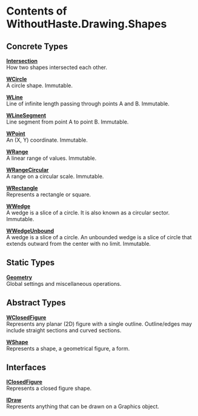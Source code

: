 # Contents of WithoutHaste.Drawing.Shapes

## Concrete Types

[**Intersection**](WithoutHaste.Drawing.Shapes.Intersection.md)  
How two shapes intersected each other.  

  
[**WCircle**](WithoutHaste.Drawing.Shapes.WCircle.md)  
A circle shape. Immutable.  

  
[**WLine**](WithoutHaste.Drawing.Shapes.WLine.md)  
Line of infinite length passing through points A and B. Immutable.  

  
[**WLineSegment**](WithoutHaste.Drawing.Shapes.WLineSegment.md)  
Line segment from point A to point B. Immutable.  

  
[**WPoint**](WithoutHaste.Drawing.Shapes.WPoint.md)  
An (X, Y) coordinate. Immutable.  

  
[**WRange**](WithoutHaste.Drawing.Shapes.WRange.md)  
A linear range of values. Immutable.  

  
[**WRangeCircular**](WithoutHaste.Drawing.Shapes.WRangeCircular.md)  
A range on a circular scale. Immutable.  

  
[**WRectangle**](WithoutHaste.Drawing.Shapes.WRectangle.md)  
Represents a rectangle or square.  

  
[**WWedge**](WithoutHaste.Drawing.Shapes.WWedge.md)  
A wedge is a slice of a circle. It is also known as a circular sector. Immutable.  

  
[**WWedgeUnbound**](WithoutHaste.Drawing.Shapes.WWedgeUnbound.md)  
A wedge is a slice of a circle. An unbounded wedge is a slice of circle that extends outward from the center with no limit. Immutable.  

  

## Static Types

[**Geometry**](WithoutHaste.Drawing.Shapes.Geometry.md)  
Global settings and miscellaneous operations.  

  

## Abstract Types

[**WClosedFigure**](WithoutHaste.Drawing.Shapes.WClosedFigure.md)  
Represents any planar (2D) figure with a single outline. Outline/edges may include straight sections and curved sections.  

  
[**WShape**](WithoutHaste.Drawing.Shapes.WShape.md)  
Represents a shape, a geometrical figure, a form.  

  

## Interfaces

[**IClosedFigure**](WithoutHaste.Drawing.Shapes.IClosedFigure.md)  
Represents a closed figure shape.  

  
[**IDraw**](WithoutHaste.Drawing.Shapes.IDraw.md)  
Represents anything that can be drawn on a Graphics object.  

  

